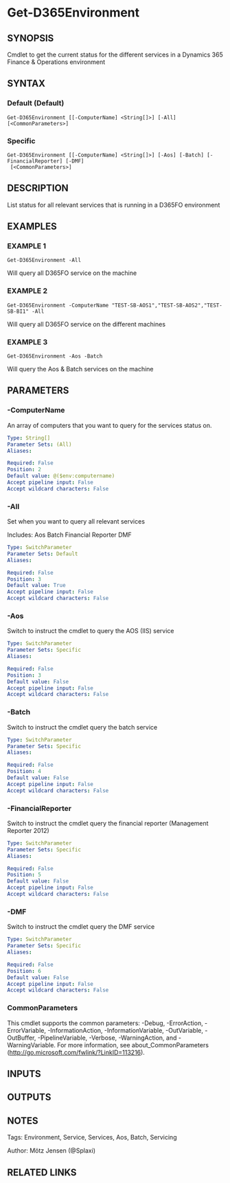 ﻿---
external help file: d365fo.tools-help.xml
Module Name: d365fo.tools
online version:
schema: 2.0.0
---

# Get-D365Environment

## SYNOPSIS
Cmdlet to get the current status for the different services in a Dynamics 365 Finance & Operations environment

## SYNTAX

### Default (Default)
```
Get-D365Environment [[-ComputerName] <String[]>] [-All] [<CommonParameters>]
```

### Specific
```
Get-D365Environment [[-ComputerName] <String[]>] [-Aos] [-Batch] [-FinancialReporter] [-DMF]
 [<CommonParameters>]
```

## DESCRIPTION
List status for all relevant services that is running in a D365FO environment

## EXAMPLES

### EXAMPLE 1
```
Get-D365Environment -All
```

Will query all D365FO service on the machine

### EXAMPLE 2
```
Get-D365Environment -ComputerName "TEST-SB-AOS1","TEST-SB-AOS2","TEST-SB-BI1" -All
```

Will query all D365FO service on the different machines

### EXAMPLE 3
```
Get-D365Environment -Aos -Batch
```

Will query the Aos & Batch services on the machine

## PARAMETERS

### -ComputerName
An array of computers that you want to query for the services status on.

```yaml
Type: String[]
Parameter Sets: (All)
Aliases:

Required: False
Position: 2
Default value: @($env:computername)
Accept pipeline input: False
Accept wildcard characters: False
```

### -All
Set when you want to query all relevant services

Includes:
Aos
Batch
Financial Reporter
DMF

```yaml
Type: SwitchParameter
Parameter Sets: Default
Aliases:

Required: False
Position: 3
Default value: True
Accept pipeline input: False
Accept wildcard characters: False
```

### -Aos
Switch to instruct the cmdlet to query the AOS (IIS) service

```yaml
Type: SwitchParameter
Parameter Sets: Specific
Aliases:

Required: False
Position: 3
Default value: False
Accept pipeline input: False
Accept wildcard characters: False
```

### -Batch
Switch to instruct the cmdlet query the batch service

```yaml
Type: SwitchParameter
Parameter Sets: Specific
Aliases:

Required: False
Position: 4
Default value: False
Accept pipeline input: False
Accept wildcard characters: False
```

### -FinancialReporter
Switch to instruct the cmdlet query the financial reporter (Management Reporter 2012)

```yaml
Type: SwitchParameter
Parameter Sets: Specific
Aliases:

Required: False
Position: 5
Default value: False
Accept pipeline input: False
Accept wildcard characters: False
```

### -DMF
Switch to instruct the cmdlet query the DMF service

```yaml
Type: SwitchParameter
Parameter Sets: Specific
Aliases:

Required: False
Position: 6
Default value: False
Accept pipeline input: False
Accept wildcard characters: False
```

### CommonParameters
This cmdlet supports the common parameters: -Debug, -ErrorAction, -ErrorVariable, -InformationAction, -InformationVariable, -OutVariable, -OutBuffer, -PipelineVariable, -Verbose, -WarningAction, and -WarningVariable.
For more information, see about_CommonParameters (http://go.microsoft.com/fwlink/?LinkID=113216).

## INPUTS

## OUTPUTS

## NOTES
Tags: Environment, Service, Services, Aos, Batch, Servicing

Author: Mötz Jensen (@Splaxi)

## RELATED LINKS
